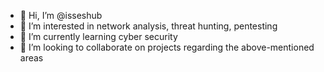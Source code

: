 - 👋 Hi, I’m @isseshub
- 👀 I’m interested in network analysis, threat hunting, pentesting
- 🌱 I’m currently learning cyber security
- 💞️ I’m looking to collaborate on projects regarding the above-mentioned areas

<!---
isseshub/isseshub is a ✨ special ✨ repository because its `README.md` (this file) appears on your GitHub profile.
You can click the Preview link to take a look at your changes.
--->
